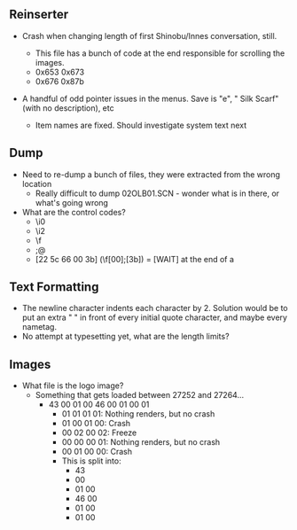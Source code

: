 ## Reinserter
* Crash when changing length of first Shinobu/Innes conversation, still.
	* This file has a bunch of code at the end responsible for scrolling the images. 
	* 0x653	0x673
	* 0x676	0x87b

* A handful of odd pointer issues in the menus. Save is "e", "        Silk Scarf" (with no description), etc
	* Item names are fixed. Should investigate system text next
## Dump
* Need to re-dump a bunch of files, they were extracted from the wrong location
	* Really difficult to dump 02OLB01.SCN - wonder what is in there, or what's going wrong
* What are the control codes?
	* \i0
	* \i2
	* \f
	* ;@
	* [22 5c 66 00 3b] (\f[00];[3b]) = [WAIT] at the end of a 

## Text Formatting
* The newline character indents each character by 2. Solution would be to put an extra " " in front of every initial quote character, and maybe every nametag.
* No attempt at typesetting yet, what are the length limits?

## Images
* What file is the logo image?
	* Something that gets loaded between 27252 and 27264...
		* 43 00 01 00 46 00 01 00 01
			* 01 01 01 01: Nothing renders, but no crash
			* 01 00 01 00: Crash
			* 00 02 00 02: Freeze
			* 00 00 00 01: Nothing renders, but no crash
			* 00 01 00 00: Crash
			* This is split into:
				* 43
				* 00
				* 01 00
				* 46 00
				* 01 00
				* 01 00
